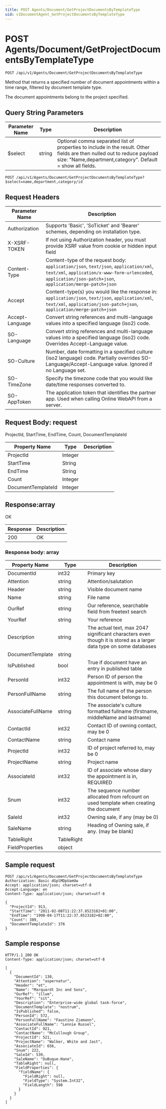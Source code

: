 ```yaml
---
title: POST Agents/Document/GetProjectDocumentsByTemplateType
uid: v1DocumentAgent_GetProjectDocumentsByTemplateType
---
```


# POST Agents/Document/GetProjectDocumentsByTemplateType

```http
POST /api/v1/Agents/Document/GetProjectDocumentsByTemplateType
```

Method that returns a specified number of document appointments within a time range, filtered by document template type.


The document appointments belong to the project specified.






## Query String Parameters

| Parameter Name | Type |  Description |
|----------------|------|--------------|
| $select | string |  Optional comma separated list of properties to include in the result. Other fields are then nulled out to reduce payload size: "Name,department,category". Default = show all fields. |

```http
POST /api/v1/Agents/Document/GetProjectDocumentsByTemplateType?$select=name,department,category/id
```


## Request Headers

| Parameter Name | Description |
|----------------|-------------|
| Authorization  | Supports 'Basic', 'SoTicket' and 'Bearer' schemes, depending on installation type. |
| X-XSRF-TOKEN   | If not using Authorization header, you must provide XSRF value from cookie or hidden input field |
| Content-Type | Content-type of the request body: `application/json`, `text/json`, `application/xml`, `text/xml`, `application/x-www-form-urlencoded`, `application/json-patch+json`, `application/merge-patch+json` |
| Accept         | Content-type(s) you would like the response in: `application/json`, `text/json`, `application/xml`, `text/xml`, `application/json-patch+json`, `application/merge-patch+json` |
| Accept-Language | Convert string references and multi-language values into a specified language (iso2) code. |
| SO-Language | Convert string references and multi-language values into a specified language (iso2) code. Overrides Accept-Language value. |
| SO-Culture | Number, date formatting in a specified culture (iso2 language) code. Partially overrides SO-Language/Accept-Language value. Ignored if no Language set. |
| SO-TimeZone | Specify the timezone code that you would like date/time responses converted to. |
| SO-AppToken | The application token that identifies the partner app. Used when calling Online WebAPI from a server. |

## Request Body: request 

ProjectId, StartTime, EndTime, Count, DocumentTemplateId 

| Property Name | Type |  Description |
|----------------|------|--------------|
| ProjectId | Integer |  |
| StartTime | String |  |
| EndTime | String |  |
| Count | Integer |  |
| DocumentTemplateId | Integer |  |

## Response:array

OK

| Response | Description |
|----------------|-------------|
| 200 | OK |

### Response body: array

| Property Name | Type |  Description |
|----------------|------|--------------|
| DocumentId | int32 | Primary key |
| Attention | string | Attention/salutation |
| Header | string | Visible document name |
| Name | string | File name |
| OurRef | string | Our reference, searchable field from freetext search |
| YourRef | string | Your reference |
| Description | string | The actual text, max 2047 significant characters even though it is stored as a larger data type on some databases |
| DocumentTemplate | string |  |
| IsPublished | bool | True if document have an entry in published table |
| PersonId | int32 | Person ID of person the appointment is with, may be 0 |
| PersonFullName | string | The full name of the person this document belongs to. |
| AssociateFullName | string | The associate's culture formatted fullname (firstname, middleName and lastname) |
| ContactId | int32 | Contact ID of owning contact, may be 0 |
| ContactName | string | Contact name |
| ProjectId | int32 | ID of project referred to, may be 0 |
| ProjectName | string | Project name |
| AssociateId | int32 | ID of associate whose diary the appointment is in, REQUIRED |
| Snum | int32 | The sequence number allocated from refcount on used template when creating the document |
| SaleId | int32 | Owning sale, if any (may be 0) |
| SaleName | string | Heading of Owning sale, if any. (may be blank) |
| TableRight | TableRight |  |
| FieldProperties | object |  |

## Sample request

```http!
POST /api/v1/Agents/Document/GetProjectDocumentsByTemplateType
Authorization: Basic dGplMDpUamUw
Accept: application/json; charset=utf-8
Accept-Language: en
Content-Type: application/json; charset=utf-8

{
  "ProjectId": 913,
  "StartTime": "2011-02-08T11:22:37.8523182+01:00",
  "EndTime": "1998-04-17T11:22:37.8523182+02:00",
  "Count": 389,
  "DocumentTemplateId": 376
}
```

## Sample response

```http_
HTTP/1.1 200 OK
Content-Type: application/json; charset=utf-8

[
  {
    "DocumentId": 130,
    "Attention": "aspernatur",
    "Header": "et",
    "Name": "Marquardt Inc and Sons",
    "OurRef": "illum",
    "YourRef": "sit",
    "Description": "Enterprise-wide global task-force",
    "DocumentTemplate": "nostrum",
    "IsPublished": false,
    "PersonId": 572,
    "PersonFullName": "Faustino Ziemann",
    "AssociateFullName": "Lennie Russel",
    "ContactId": 921,
    "ContactName": "McCullough Group",
    "ProjectId": 521,
    "ProjectName": "Walker, White and Jast",
    "AssociateId": 656,
    "Snum": 222,
    "SaleId": 539,
    "SaleName": "DuBuque-Hane",
    "TableRight": null,
    "FieldProperties": {
      "fieldName": {
        "FieldRight": null,
        "FieldType": "System.Int32",
        "FieldLength": 598
      }
    }
  }
]
```
